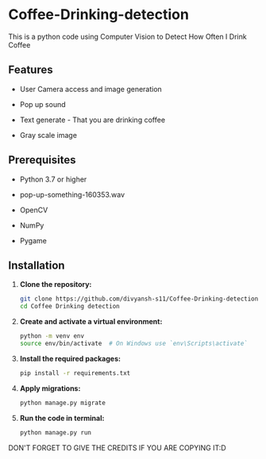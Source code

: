 # Coffee-Drinking-detection
This is a python code using Computer Vision to Detect How Often I Drink Coffee

## Features

- User Camera access and image generation

- Pop up sound 

- Text generate - That you are drinking coffee

- Gray scale image 


## Prerequisites

- Python 3.7 or higher

- pop-up-something-160353.wav

- OpenCV

- NumPy

- Pygame

## Installation

1. **Clone the repository:**
    ```sh
    git clone https://github.com/divyansh-s11/Coffee-Drinking-detection.git
    cd Coffee Drinking detection
    ```

2. **Create and activate a virtual environment:**
   ```sh
   python -m venv env
   source env/bin/activate  # On Windows use `env\Scripts\activate`
   ```

3. **Install the required packages:**
    ```sh
   pip install -r requirements.txt
   ```

4. **Apply migrations:**
    ```sh
   python manage.py migrate
   ```

5. **Run the code in terminal:**
    ```sh
    python manage.py run
    ```

DON'T FORGET TO GIVE THE CREDITS IF YOU ARE COPYING IT:D
